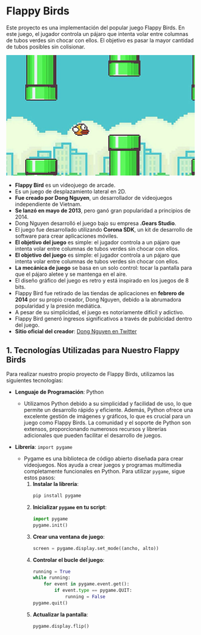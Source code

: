 # Flappy Birds
Este proyecto es una implementación del popular juego Flappy Birds. En este juego, el jugador controla un pájaro que intenta volar entre columnas de tubos verdes sin chocar con ellos. El objetivo es pasar la mayor cantidad de tubos posibles sin colisionar.

![Captura de Pantalla del Juego](images/imagenFlappyBirds.webp)

- **Flappy Bird** es un videojuego de arcade.
- Es un juego de desplazamiento lateral en 2D.
- **Fue creado por Dong Nguyen**, un desarrollador de videojuegos independiente de Vietnam.
- **Se lanzó en mayo de 2013**, pero ganó gran popularidad a principios de 2014.
- Dong Nguyen desarrolló el juego bajo su empresa **.Gears Studio**.
- El juego fue desarrollado utilizando **Corona SDK**, un kit de desarrollo de software para crear aplicaciones móviles.
- **El objetivo del juego** es simple: el jugador controla a un pájaro que intenta volar entre columnas de tubos verdes sin chocar con ellos.
- **El objetivo del juego** es simple: el jugador controla a un pájaro que intenta volar entre columnas de tubos verdes sin chocar con ellos.
- **La mecánica de juego** se basa en un solo control: tocar la pantalla para que el pájaro aletee y se mantenga en el aire.
- El diseño gráfico del juego es retro y está inspirado en los juegos de 8 bits.
- Flappy Bird fue retirado de las tiendas de aplicaciones en **febrero de 2014** por su propio creador, Dong Nguyen, debido a la abrumadora popularidad y la presión mediática.
- A pesar de su simplicidad, el juego es notoriamente difícil y adictivo.
- Flappy Bird generó ingresos significativos a través de publicidad dentro del juego.
- **Sitio oficial del creador**: [Dong Nguyen en Twitter](https://twitter.com/dongatory)

## 1. Tecnologías Utilizadas para Nuestro Flappy Birds

Para realizar nuestro propio proyecto de Flappy Birds, utilizamos las siguientes tecnologías:

- **Lenguaje de Programación**: Python
  - Utilizamos Python debido a su simplicidad y facilidad de uso, lo que permite un desarrollo rápido y eficiente. Además, Python ofrece una excelente gestión de imágenes y gráficos, lo que es crucial para un juego como Flappy Birds. La comunidad y el soporte de Python son extensos, proporcionando numerosos recursos y librerías adicionales que pueden facilitar el desarrollo de juegos.

- **Librería**: `import pygame`
  - Pygame es una biblioteca de código abierto diseñada para crear videojuegos. Nos ayuda a crear juegos y programas multimedia completamente funcionales en Python. Para utilizar `pygame`, sigue estos pasos:
    1. **Instalar la librería**:
        ```sh
        pip install pygame
        ```
    2. **Inicializar `pygame` en tu script**:
        ```python
        import pygame
        pygame.init()
        ```
    3. **Crear una ventana de juego**:
        ```python
        screen = pygame.display.set_mode((ancho, alto))
        ```
    4. **Controlar el bucle del juego**:
        ```python
        running = True
        while running:
            for event in pygame.event.get():
                if event.type == pygame.QUIT:
                    running = False
        pygame.quit()
        ```
    5. **Actualizar la pantalla**:
        ```python
        pygame.display.flip()
        ```






